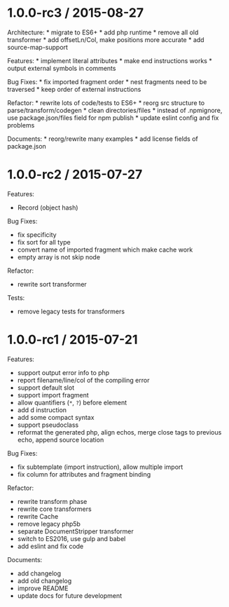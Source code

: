 1.0.0-rc3 / 2015-08-27
========================

  Architecture:
    * migrate to ES6+
    * add php runtime
    * remove all old transformer
    * add offsetLn/Col, make positions more accurate
    * add source-map-support

  Features:
    * implement literal attributes
    * make end instructions works
    * output external symbols in comments

  Bug Fixes:
    * fix imported fragment order
    * nest fragments need to be traversed
    * keep order of external instructions

  Refactor:
    * rewrite lots of code/tests to ES6+
    * reorg src structure to parse/transform/codegen
    * clean directories/files
    * instead of .npmignore, use package.json/files field for npm publish
    * update eslint config and fix problems

  Documents:
    * reorg/rewrite many examples
    * add license fields of package.json


1.0.0-rc2 / 2015-07-27
========================

Features:
  * Record (object hash)

Bug Fixes:
  * fix specificity
  * fix sort for all type  
  * convert name of imported fragment which make cache work
  * empty array is not skip node

Refactor:
  * rewrite sort transformer

Tests:
  * remove legacy tests for transformers


1.0.0-rc1 / 2015-07-21
========================

Features:
  * support output error info to php
  * report filename/line/col of the compiling error
  * support default slot
  * support import fragment
  * allow quantifiers (`*`, `?`) before element
  * add d instruction
  * add some compact syntax
  * support pseudoclass
  * reformat the generated php, align echos,
    merge close tags to previous echo, append source location

Bug Fixes:
  * fix subtemplate (import instruction), allow multiple import
  * fix column for attributes and fragment binding

Refactor:
  * rewrite transform phase
  * rewrite core transformers
  * rewrite Cache
  * remove legacy php5b
  * separate DocumentStripper transformer
  * switch to ES2016, use gulp and babel
  * add eslint and fix code

Documents:
  * add changelog
  * add old changelog
  * improve README
  * update docs for future development
